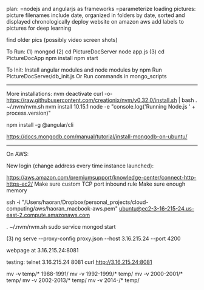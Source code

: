 plan:
=nodejs and angularjs as frameworks
=parameterize loading pictures: picture filenames include date, organized in folders by date, sorted and displayed chronologically
deploy website on amazon aws
add labels to pictures for deep learning

find older pics (possibly video screen shots)

To Run:
(1)
mongod
(2)
cd PictureDocServer
node app.js
(3)
cd PictureDocApp
npm install
npm start

To Init:
Install angular modules and node modules by npm
Run PictureDocServer/db_init.js
Or
Run commands in mongo_scripts


-----
More installations:
nvm deactivate
curl -o- https://raw.githubusercontent.com/creationix/nvm/v0.32.0/install.sh | bash
. ~/.nvm/nvm.sh
nvm install 10.15.1
node -e "console.log('Running Node.js ' + process.version)"

npm install -g @angular/cli

https://docs.mongodb.com/manual/tutorial/install-mongodb-on-ubuntu/


-----
On AWS:

New login (change address every time instance launched):

https://aws.amazon.com/premiumsupport/knowledge-center/connect-http-https-ec2/
Make sure custom TCP port inbound rule 
Make sure enough memory

ssh -i "/Users/haoran/Dropbox/personal_projects/cloud-computing/aws/haoran_macbook-aws.pem" ubuntu@ec2-3-16-215-24.us-east-2.compute.amazonaws.com

. ~/.nvm/nvm.sh
sudo service mongod start

(3)
ng serve --proxy-config proxy.json --host 3.16.215.24 --port 4200

webpage at
3.16.215.24:8081

testing:
telnet 3.16.215.24 8081
curl http://3.16.215.24:8081

mv -v temp/* 1988-1991/
mv -v 1992-1999/* temp/
mv -v 2000-2001/* temp/
mv -v 2002-2013/* temp/
mv -v 2014-/* temp/
